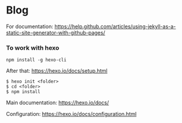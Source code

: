 # Blog
For documentation: https://help.github.com/articles/using-jekyll-as-a-static-site-generator-with-github-pages/

### To work with hexo

```npm install -g hexo-cli```

After that: https://hexo.io/docs/setup.html

```
$ hexo init <folder>
$ cd <folder>
$ npm install
```

Main documentation: https://hexo.io/docs/

Configuration: https://hexo.io/docs/configuration.html
